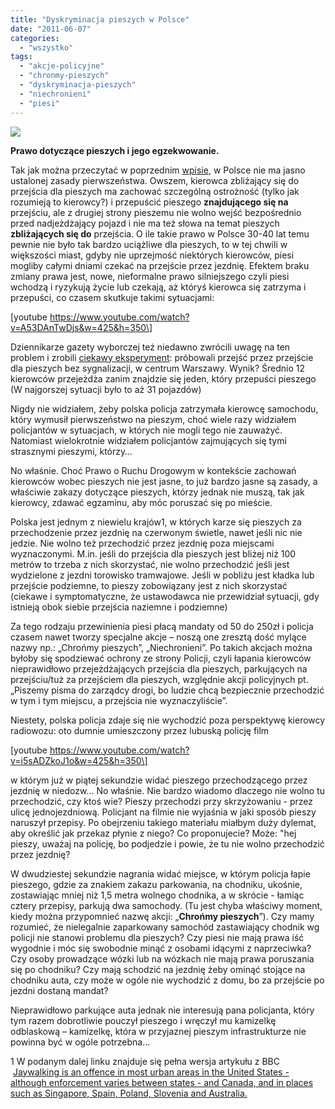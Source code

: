 ```yaml
---
title: "Dyskryminacja pieszych w Polsce"
date: "2011-06-07"
categories: 
  - "wszystko"
tags: 
  - "akcje-policyjne"
  - "chronmy-pieszych"
  - "dyskryminacja-pieszych"
  - "niechronieni"
  - "piesi"
---
```


![](resources/240pxZnak_C16a.svg.png)

**Prawo dotyczące pieszych i jego egzekwowanie.**

Tak jak można przeczytać w poprzednim [wpisie](http://strefapiesza.blox.pl/2011/05/Zapomniana-inicjatywa-warszawskiego-Zarzadu-Drog.html), w Polsce nie ma jasno ustalonej zasady pierwszeństwa. Owszem, kierowca zbliżający się do przejścia dla pieszych ma zachować szczególną ostrożność (tylko jak rozumieją to kierowcy?) i przepuścić pieszego **znajdującego się na** przejściu, ale z drugiej strony pieszemu nie wolno wejść bezpośrednio przed nadjeżdżający pojazd i nie ma też słowa na temat pieszych **zbliżających się do** przejścia. O ile takie prawo w Polsce 30-40 lat temu pewnie nie było tak bardzo uciążliwe dla pieszych, to w tej chwili w większości miast, gdyby nie uprzejmość niektórych kierowców, piesi mogliby całymi dniami czekać na przejście przez jezdnię. Efektem braku zmiany prawa jest, nowe, nieformalne prawo silniejszego czyli piesi wchodzą i ryzykują życie lub czekają, aż któryś kierowca się zatrzyma i przepuści, co czasem skutkuje takimi sytuacjami:

\[youtube https://www.youtube.com/watch?v=A53DAnTwDjs&w=425&h=350\]

Dziennikarze gazety wyborczej też niedawno zwrócili uwagę na ten problem i zrobili [ciekawy eksperyment](http://warszawa.gazeta.pl/warszawa/1,34864,9410498,Jazda_po_warszawsku__Kierowca_pieszemu_wilkiem.html): próbowali przejść przez przejście dla pieszych bez sygnalizacji, w centrum Warszawy. Wynik? Średnio 12 kierowców przejeżdża zanim znajdzie się jeden, który przepuści pieszego (W najgorszej sytuacji było to aż 31 pojazdów)

Nigdy nie widziałem, żeby polska policja zatrzymała kierowcę samochodu, który wymusił pierwszeństwo na pieszym, choć wiele razy widziałem policjantów w sytuacjach, w których nie mogli tego nie zauważyć. Natomiast wielokrotnie widziałem policjantów zajmujących się tymi strasznymi pieszymi, którzy…

No właśnie. Choć Prawo o Ruchu Drogowym w kontekście zachowań kierowców wobec pieszych nie jest jasne, to już bardzo jasne są zasady, a właściwie zakazy dotyczące pieszych, którzy jednak nie muszą, tak jak kierowcy, zdawać egzaminu, aby móc poruszać się po mieście.

Polska jest jednym z niewielu krajów1, w których karze się pieszych za przechodzenie przez jezdnię na czerwonym świetle, nawet jeśli nic nie jedzie. Nie wolno też przechodzić przez jezdnię poza miejscami wyznaczonymi. M.in. jeśli do przejścia dla pieszych jest bliżej niż 100 metrów to trzeba z nich skorzystać, nie wolno przechodzić jeśli jest wydzielone z jezdni torowisko tramwajowe. Jeśli w pobliżu jest kładka lub przejście podziemne, to pieszy zobowiązany jest z nich skorzystać (ciekawe i symptomatyczne, że ustawodawca nie przewidział sytuacji, gdy istnieją obok siebie przejścia naziemne i podziemne)

Za tego rodzaju przewinienia piesi płacą mandaty od 50 do 250zł i policja czasem nawet tworzy specjalne akcje – noszą one zresztą dość mylące nazwy np.: „Chrońmy pieszych”, „Niechronieni”. Po takich akcjach można byłoby się spodziewać ochrony ze strony Policji, czyli łapania kierowców nieprawidłowo przejeżdżających przejścia dla pieszych, parkujących na przejściu/tuż za przejściem dla pieszych, względnie akcji policyjnych pt. „Piszemy pisma do zarządcy drogi, bo ludzie chcą bezpiecznie przechodzić w tym i tym miejscu, a przejścia nie wyznaczyliście”.

Niestety, polska policja zdaje się nie wychodzić poza perspektywę kierowcy radiowozu: oto dumnie umieszczony przez lubuską policję film

\[youtube https://www.youtube.com/watch?v=i5sADZkoJ1o&w=425&h=350\]

w którym już w piątej sekundzie widać pieszego przechodzącego przez jezdnię w niedozw… No właśnie. Nie bardzo wiadomo dlaczego nie wolno tu przechodzić, czy ktoś wie? Pieszy przechodzi przy skrzyżowaniu - przez ulicę jednojezdniową. Policjant na filmie nie wyjaśnia w jaki sposób pieszy naruszył przepisy. Po obejrzeniu takiego materiału miałbym duży dylemat, aby określić jak przekaz płynie z niego? Co proponujecie? Może: "hej pieszy, uważaj na policję, bo podjedzie i powie, że tu nie wolno przechodzić przez jezdnię?

W dwudziestej sekundzie nagrania widać miejsce, w którym policja łapie pieszego, gdzie za znakiem zakazu parkowania, na chodniku, ukośnie, zostawiając mniej niż 1,5 metra wolnego chodnika, a w skrócie - łamiąc cztery przepisy, parkują dwa samochody. (Tu jest chyba właściwy moment, kiedy można przypomnieć nazwę akcji: „**Chrońmy pieszych**”). Czy mamy rozumieć, że nielegalnie zaparkowany samochód zastawiający chodnik wg policji nie stanowi problemu dla pieszych? Czy piesi nie mają prawa iść wygodnie i móc się swobodnie minąć z osobami idącymi z naprzeciwka? Czy osoby prowadzące wózki lub na wózkach nie mają prawa poruszania się po chodniku? Czy mają schodzić na jezdnię żeby ominąć stojące na chodniku auta, czy może w ogóle nie wychodzić z domu, bo za przejście po jezdni dostaną mandat?

Nieprawidłowo parkujące auta jednak nie interesują pana policjanta, który tym razem dobrotliwie pouczył pieszego i wręczył mu kamizelkę odblaskową – kamizelkę, która w przyjaznej pieszym infrastrukturze nie powinna być w ogóle potrzebna…

1 W podanym dalej linku znajduje się pełna wersja artykułu z BBC  [Jaywalking is an offence in most urban areas in the United States - although enforcement varies between states - and Canada, and in places such as Singapore, Spain, Poland, Slovenia and Australia.](http://news.bbc.co.uk/2/hi/uk_news/magazine/6251431.stm)
